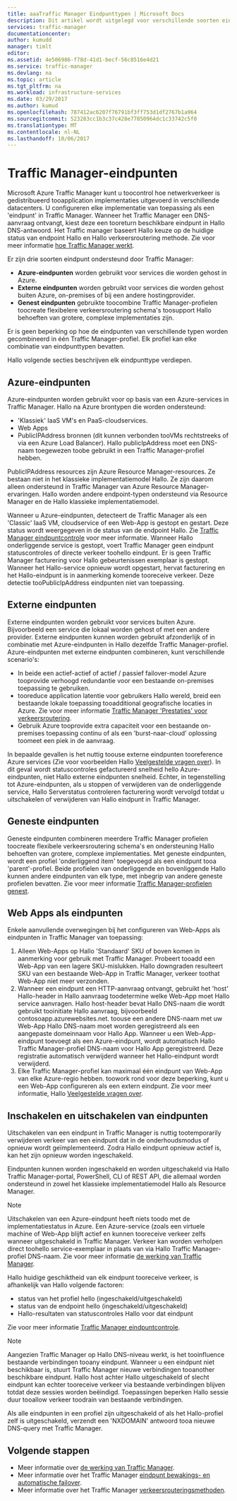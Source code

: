 ```yaml
---
title: aaaTraffic Manager Eindpunttypen | Microsoft Docs
description: Dit artikel wordt uitgelegd voor verschillende soorten eindpunten die kunnen worden gebruikt met Azure Traffic Manager
services: traffic-manager
documentationcenter: 
author: kumudd
manager: timlt
editor: 
ms.assetid: 4e506986-f78d-41d1-becf-56c8516e4d21
ms.service: traffic-manager
ms.devlang: na
ms.topic: article
ms.tgt_pltfrm: na
ms.workload: infrastructure-services
ms.date: 03/29/2017
ms.author: kumud
ms.openlocfilehash: 787412ac6207f76791bf3ff753d1df2767b1a964
ms.sourcegitcommit: 523283cc1b3c37c428e77850964dc1c33742c5f0
ms.translationtype: MT
ms.contentlocale: nl-NL
ms.lasthandoff: 10/06/2017
---
```

# <a name="traffic-manager-endpoints"></a>Traffic Manager-eindpunten
Microsoft Azure Traffic Manager kunt u toocontrol hoe netwerkverkeer is gedistribueerd tooapplication implementaties uitgevoerd in verschillende datacenters. U configureren elke implementatie van toepassing als een 'eindpunt' in Traffic Manager. Wanneer het Traffic Manager een DNS-aanvraag ontvangt, kiest deze een tooreturn beschikbare eindpunt in Hallo DNS-antwoord. Het Traffic manager baseert Hallo keuze op de huidige status van endpoint Hallo en Hallo verkeersroutering methode. Zie voor meer informatie [hoe Traffic Manager werkt](traffic-manager-how-traffic-manager-works.md).

Er zijn drie soorten eindpunt ondersteund door Traffic Manager:
* **Azure-eindpunten** worden gebruikt voor services die worden gehost in Azure.
* **Externe eindpunten** worden gebruikt voor services die worden gehost buiten Azure, on-premises of bij een andere hostingprovider.
* **Genest eindpunten** gebruikte toocombine Traffic Manager-profielen toocreate flexibelere verkeersroutering schema's toosupport Hallo behoeften van grotere, complexe implementaties zijn.

Er is geen beperking op hoe de eindpunten van verschillende typen worden gecombineerd in één Traffic Manager-profiel. Elk profiel kan elke combinatie van eindpunttypen bevatten.

Hallo volgende secties beschrijven elk eindpunttype verdiepen.

## <a name="azure-endpoints"></a>Azure-eindpunten

Azure-eindpunten worden gebruikt voor op basis van een Azure-services in Traffic Manager. Hallo na Azure brontypen die worden ondersteund:

* 'Klassiek' IaaS VM's en PaaS-cloudservices.
* Web Apps
* PublicIPAddress bronnen (dit kunnen verbonden tooVMs rechtstreeks of via een Azure Load Balancer). Hallo publicIpAddress moet een DNS-naam toegewezen toobe gebruikt in een Traffic Manager-profiel hebben.

PublicIPAddress resources zijn Azure Resource Manager-resources. Ze bestaan niet in het klassieke implementatiemodel Hallo. Ze zijn daarom alleen ondersteund in Traffic Manager van Azure Resource Manager-ervaringen. Hallo worden andere endpoint-typen ondersteund via Resource Manager en de Hallo klassieke implementatiemodel.

Wanneer u Azure-eindpunten, detecteert de Traffic Manager als een 'Classic' IaaS VM, cloudservice of een Web-App is gestopt en gestart. Deze status wordt weergegeven in de status van de endpoint Hallo. Zie [Traffic Manager eindpuntcontrole](traffic-manager-monitoring.md#endpoint-and-profile-status) voor meer informatie. Wanneer Hallo onderliggende service is gestopt, voert Traffic Manager geen eindpunt statuscontroles of directe verkeer toohello eindpunt. Er is geen Traffic Manager facturering voor Hallo gebeurtenissen exemplaar is gestopt. Wanneer het Hallo-service opnieuw wordt opgestart, hervat facturering en het Hallo-eindpunt is in aanmerking komende tooreceive verkeer. Deze detectie tooPublicIpAddress eindpunten niet van toepassing.

## <a name="external-endpoints"></a>Externe eindpunten

Externe eindpunten worden gebruikt voor services buiten Azure. Bijvoorbeeld een service die lokaal worden gehost of met een andere provider. Externe eindpunten kunnen worden gebruikt afzonderlijk of in combinatie met Azure-eindpunten in Hallo dezelfde Traffic Manager-profiel. Azure-eindpunten met externe eindpunten combineren, kunt verschillende scenario's:

* In beide een actief-actief of actief / passief failover-model Azure tooprovide verhoogd redundantie voor een bestaande on-premises toepassing te gebruiken.
* tooreduce application latentie voor gebruikers Hallo wereld, breid een bestaande lokale toepassing tooadditional geografische locaties in Azure. Zie voor meer informatie [Traffic Manager 'Prestaties' voor verkeersroutering](traffic-manager-routing-methods.md#performance).
* Gebruik Azure tooprovide extra capaciteit voor een bestaande on-premises toepassing continu of als een 'burst-naar-cloud' oplossing toomeet een piek in de aanvraag.

In bepaalde gevallen is het nuttig toouse externe eindpunten tooreference Azure services (Zie voor voorbeelden Hallo [Veelgestelde vragen over](traffic-manager-faqs.md#traffic-manager-endpoints)). In dit geval wordt statuscontroles gefactureerd snelheid hello Azure-eindpunten, niet Hallo externe eindpunten snelheid. Echter, in tegenstelling tot Azure-eindpunten, als u stoppen of verwijderen van de onderliggende service, Hallo Serverstatus controleren facturering wordt vervolgd totdat u uitschakelen of verwijderen van Hallo eindpunt in Traffic Manager.

## <a name="nested-endpoints"></a>Geneste eindpunten

Geneste eindpunten combineren meerdere Traffic Manager profielen toocreate flexibele verkeersroutering schema's en ondersteuning Hallo behoeften van grotere, complexe implementaties. Met geneste eindpunten, wordt een profiel 'onderliggend item' toegevoegd als een eindpunt tooa 'parent'-profiel. Beide profielen van onderliggende en bovenliggende Hallo kunnen andere eindpunten van elk type, met inbegrip van andere geneste profielen bevatten. Zie voor meer informatie [Traffic Manager-profielen genest](traffic-manager-nested-profiles.md).

## <a name="web-apps-as-endpoints"></a>Web Apps als eindpunten

Enkele aanvullende overwegingen bij het configureren van Web-Apps als eindpunten in Traffic Manager van toepassing:

1. Alleen Web-Apps op Hallo 'Standaard' SKU of boven komen in aanmerking voor gebruik met Traffic Manager. Probeert tooadd een Web-App van een lagere SKU-mislukken. Hallo downgraden resulteert SKU van een bestaande Web-App in Traffic Manager, verkeer toothat Web-App niet meer verzonden.
2. Wanneer een eindpunt een HTTP-aanvraag ontvangt, gebruikt het 'host' Hallo-header in Hallo aanvraag toodetermine welke Web-App moet Hallo service aanvragen. Hallo host-header bevat Hallo DNS-naam die wordt gebruikt tooinitiate Hallo aanvraag, bijvoorbeeld contosoapp.azurewebsites.net. toouse een andere DNS-naam met uw Web-App Hallo DNS-naam moet worden geregistreerd als een aangepaste domeinnaam voor Hallo App. Wanneer u een Web-App-eindpunt toevoegt als een Azure-eindpunt, wordt automatisch Hallo Traffic Manager-profiel DNS-naam voor Hallo App geregistreerd. Deze registratie automatisch verwijderd wanneer het Hallo-eindpunt wordt verwijderd.
3. Elke Traffic Manager-profiel kan maximaal één eindpunt van Web-App van elke Azure-regio hebben. toowork rond voor deze beperking, kunt u een Web-App configureren als een extern eindpunt. Zie voor meer informatie, Hallo [Veelgestelde vragen over](traffic-manager-faqs.md#traffic-manager-endpoints).

## <a name="enabling-and-disabling-endpoints"></a>Inschakelen en uitschakelen van eindpunten

Uitschakelen van een eindpunt in Traffic Manager is nuttig tootemporarily verwijderen verkeer van een eindpunt dat in de onderhoudsmodus of opnieuw wordt geïmplementeerd. Zodra Hallo eindpunt opnieuw actief is, kan het zijn opnieuw worden ingeschakeld.

Eindpunten kunnen worden ingeschakeld en worden uitgeschakeld via Hallo Traffic Manager-portal, PowerShell, CLI of REST API, die allemaal worden ondersteund in zowel het klassieke implementatiemodel Hallo als Resource Manager.

> [!NOTE]
> Uitschakelen van een Azure-eindpunt heeft niets toodo met de implementatiestatus in Azure. Een Azure-service (zoals een virtuele machine of Web-App blijft actief en kunnen tooreceive verkeer zelfs wanneer uitgeschakeld in Traffic Manager. Verkeer kan worden verholpen direct toohello service-exemplaar in plaats van via Hallo Traffic Manager-profiel DNS-naam. Zie voor meer informatie [de werking van Traffic Manager](traffic-manager-how-traffic-manager-works.md).

Hallo huidige geschiktheid van elk eindpunt tooreceive verkeer, is afhankelijk van Hallo volgende factoren:

* status van het profiel hello (ingeschakeld/uitgeschakeld)
* status van de endpoint hello (ingeschakeld/uitgeschakeld)
* Hallo-resultaten van statuscontroles Hallo voor dat eindpunt

Zie voor meer informatie [Traffic Manager eindpuntcontrole](traffic-manager-monitoring.md#endpoint-and-profile-status).

> [!NOTE]
> Aangezien Traffic Manager op Hallo DNS-niveau werkt, is het tooinfluence bestaande verbindingen tooany eindpunt. Wanneer u een eindpunt niet beschikbaar is, stuurt Traffic Manager nieuwe verbindingen tooanother beschikbare eindpunt. Hallo host achter Hallo uitgeschakeld of slecht eindpunt kan echter tooreceive verkeer via bestaande verbindingen blijven totdat deze sessies worden beëindigd. Toepassingen beperken Hallo sessie duur tooallow verkeer toodrain van bestaande verbindingen.

Als alle eindpunten in een profiel zijn uitgeschakeld of als het Hallo-profiel zelf is uitgeschakeld, verzendt een 'NXDOMAIN' antwoord tooa nieuwe DNS-query met Traffic Manager.


## <a name="next-steps"></a>Volgende stappen

* Meer informatie over [de werking van Traffic Manager](traffic-manager-how-traffic-manager-works.md).
* Meer informatie over het Traffic Manager [eindpunt bewakings- en automatische failover](traffic-manager-monitoring.md).
* Meer informatie over het Traffic Manager [verkeersrouteringsmethoden](traffic-manager-routing-methods.md).
